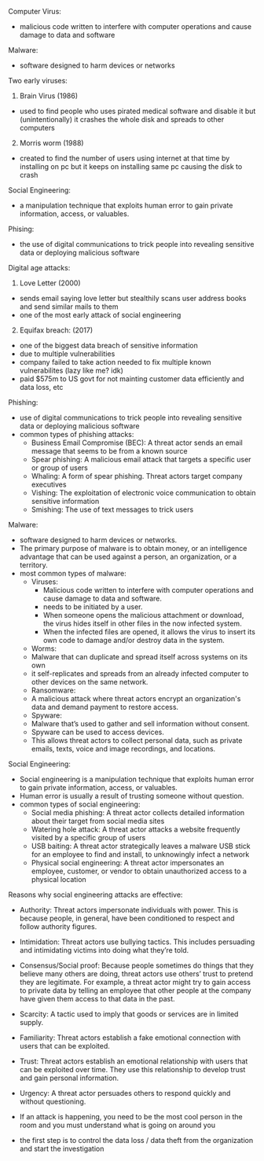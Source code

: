 Computer Virus:
-  malicious code written to interfere with computer operations and cause damage to data and software

Malware:
- software designed to harm devices or networks

Two early viruses:
1. Brain Virus (1986)
  - used to find people who uses pirated medical software and disable it but (unintentionally) it crashes the whole disk and spreads to other computers
2. Morris worm (1988)
  - created to find the number of users using internet at that time by installing on pc but it keeps on installing same pc causing the disk to crash

Social Engineering:
- a manipulation technique that exploits human error to gain private information, access, or valuables.

Phising:
- the use of digital communications to trick people into revealing sensitive data or deploying malicious software

Digital age attacks:
1. Love Letter (2000)
  - sends email saying love letter but stealthily scans user address books and send similar mails to them
  - one of the most early attack of social engineering
2. Equifax breach: (2017)
  - one of the biggest data breach of sensitive information
  - due to multiple vulnerabilities
  - company failed to take action needed to fix multiple known vulnerabilites (lazy like me? idk)
  - paid $575m to US govt for not mainting customer data efficiently and data loss, etc

Phishing:
- use of digital communications to trick people into revealing sensitive data or deploying malicious software
- common types of phishing attacks:
  - Business Email Compromise (BEC): A threat actor sends an email message that seems to be from a known source
  - Spear phishing: A malicious email attack that targets a specific user or group of users
  - Whaling: A form of spear phishing. Threat actors target company executives
  - Vishing: The exploitation of electronic voice communication to obtain sensitive information
  - Smishing: The use of text messages to trick users

Malware:
- software designed to harm devices or networks.
- The primary purpose of malware is to obtain money, or an intelligence advantage that can be used against a person, an organization, or a territory.
- most common types of malware:
  - Viruses:
    -  Malicious code written to interfere with computer operations and cause damage to data and software.
    -  needs to be initiated by a user.
    -  When someone opens the malicious attachment or download, the virus hides itself in other files in the now infected system.
    -  When the infected files are opened, it allows the virus to insert its own code to damage and/or destroy data in the system.
  -  Worms:
    -  Malware that can duplicate and spread itself across systems on its own
    -  it self-replicates and spreads from an already infected computer to other devices on the same network.
  -  Ransomware:
    -  A malicious attack where threat actors encrypt an organization's data and demand payment to restore access.
  -  Spyware:
    -  Malware that’s used to gather and sell information without consent.
    -  Spyware can be used to access devices.
    -  This allows threat actors to collect personal data, such as private emails, texts, voice and image recordings, and locations.

Social Engineering:
- Social engineering is a manipulation technique that exploits human error to gain private information, access, or valuables.
- Human error is usually a result of trusting someone without question.
- common types of social engineering:
  - Social media phishing: A threat actor collects detailed information about their target from social media sites
  - Watering hole attack: A threat actor attacks a website frequently visited by a specific group of users
  - USB baiting: A threat actor strategically leaves a malware USB stick for an employee to find and install, to unknowingly infect a network
  - Physical social engineering: A threat actor impersonates an employee, customer, or vendor to obtain unauthorized access to a physical location

Reasons why social engineering attacks are effective:
- Authority: Threat actors impersonate individuals with power. This is because people, in general, have been conditioned to respect and follow authority figures.
- Intimidation: Threat actors use bullying tactics. This includes persuading and intimidating victims into doing what they’re told.
- Consensus/Social proof: Because people sometimes do things that they believe many others are doing, threat actors use others’ trust to pretend they are legitimate. For example, a threat actor might try to gain access to private data by telling an employee that other people at the company have given them access to that data in the past.
- Scarcity: A tactic used to imply that goods or services are in limited supply.
- Familiarity: Threat actors establish a fake emotional connection with users that can be exploited.
- Trust: Threat actors establish an emotional relationship with users that can be exploited over time. They use this relationship to develop trust and gain personal information.
- Urgency: A threat actor persuades others to respond quickly and without questioning.

- If an attack is happening, you need to be the most cool person in the room and you must understand what is going on around you
- the first step is to control the data loss / data theft from the organization and start the investigation
